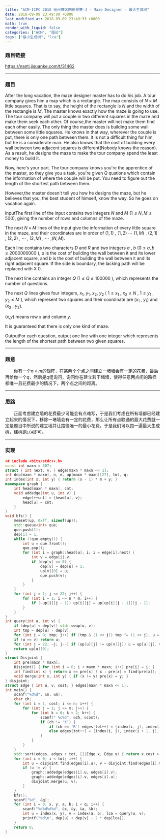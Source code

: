 ```yaml
---
title: "ACM-ICPC 2018 徐州赛区网络预赛-J - Maze Designer - 最大生成树"
date: 2018-09-09 23:49:00 +0800
last_modified_at: 2018-09-09 23:49:33 +0800
math: true
render_with_liquid: false
categories: ["ACM", "图论"]
tags: ["最小生成树", "lca"]
---
```


### 题目链接

https://nanti.jisuanke.com/t/31462

---

### 题目

After the long vacation, the maze designer master has to do his job. A tour company gives him a map which is a rectangle. The map consists of $N \times M$ little squares. That is to say, the height of the rectangle is $N$ and the width of the rectangle is $M$. The master knows exactly how the maze is going to use. The tour company will put a couple in two different squares in the maze and make them seek each other. Of course,the master will not make them find each other easily. The only thing the master does is building some wall between some little squares. He knows in that way, wherever the couple is put, there is only one path between them. It is not a difficult thing for him, but he is a considerate man. He also knows that the cost of building  every wall between two adjacent squares is different(Nobody knows the reason). As a result, he designs the maze to make the tour company spend the least money to build it.

Now, here's your part. The tour company knows you're the apprentice of the master, so they give you a task. you're given $Q$ qustions which contain the information of where the couple will be put. You need to figure out the length of the shortest path between them.

However,the master doesn't tell you how he designs the maze, but he believes that you, the best student of himself, know the way. So he goes on vacation again.

InputThe first line of the input contains two integers $N$ and $M$ ($1 \le N,M \le 500$), giving the number of rows and columns of the maze.

The next $N \times M$ lines of the input give the information of every little square in the maze, and their coordinates are in order of $(1,1)$ , $(1,2)$ $\cdots$ $(1,M)$ , $(2,1)$ , $(2,2)$ , $\cdots$ , $(2,M)$ , $\cdots$ ,$(N,M)$.

Each line contains two characters $D$ and $R$ and two integers $a$ , $b$ ($0 \le a,b \le 2000000000$ ), $a$ is the cost of building the wall between it and its lower adjacent square, and $b$ is the cost of building the wall between it and its right adjacent square. If the side is boundary, the lacking path will be replaced with X $0$.

The next line contains an integer $Q$ ($1 \le Q \le 100000$ ), which represents the number of questions.

The next $Q$ lines gives four integers, $x_1$, $y_1$, $x_2$, $y_2$ ( $1 \le x_1$ , $x_2 \le N$ , $1 \le y_1$ , $y_2 \le M$ ), which represent two squares and their coordinate are ($x_1$ , $y_1$) and ($x_2$ , $y_2$).

($x$,$y$) means row $x$ and column $y$.

It is guaranteed that there is only one kind of maze.

OutputFor each question, output one line with one integer which represents the length of the shortest path between two given squares.

---

### 题意

&emsp;&emsp;你有一个$n \times m$的矩阵，在某两个个点之间建立一堵墙会有一定的花费，最后再给你一个$q$，然后是$q$组询问，询问你在建立若干堵墙，使得任意两点间的路径都唯一且花费最少的情况下，两个点之间的距离。

---

### 思路

&emsp;&emsp;正面考虑建立墙的花费最少可能会有点难写，于是我们考虑在所有墙都已经建立起来的情况下，移除一堵墙会有一定的花费，那么让所有点联通的最大花费就一定是题目中所说的建立墙并让路径唯一的最小花费。于是我们可以跑一遍最大生成树，建树跑`LCA`即可。

---

### 实现

```cpp
## include <bits/stdc++.h>
const int maxn = 507;
struct { int next, v; } edge[maxn * maxn << 1];
int dep[maxn * maxn], n, m, up[maxn * maxn][27], tot, q;
int index(int x, int y) { return (x - 1) * m + y; }
namespace graph {
    int head[maxn * maxn], cnt;
    void addedge(int u, int v) {
        edge[++cnt] = {head[u], v};
        head[u] = cnt;
    }
}
void bfs() {
    memset(up, 0xff, sizeof(up));
    std::queue<int> que;
    que.push(1);
    dep[1] = 1;
    while (!que.empty()) {
        int u = que.front();
        que.pop();
        for (int i = graph::head[u]; i; i = edge[i].next) {
            int v = edge[i].v;
            if (dep[v] == 0) {
                dep[v] = dep[u] + 1;
                up[v][0] = u;
                que.push(v);
            }
        }
    }
    for (int j = 1; j <= 22; j++) {
        for (int i = 1; i <= n * m; i++) {
            if (~up[i][j - 1]) up[i][j] = up[up[i][j - 1]][j - 1];
        }
    }
}
int query(int u, int v) {
    if (dep[u] < dep[v]) std::swap(u, v);
    int tmp = dep[u] - dep[v];
    for (int j = 0; tmp; j++) if (tmp & (1 << j)) tmp ^= (1 << j), u = up[u][j];
    if (u == v) return u;
    for (int j = 22; ~j; j--) if (up[u][j] != up[v][j]) u = up[u][j], v = up[v][j];
    return up[u][0];
}
struct Disjoint {
    int pre[maxn * maxn];
    Disjoint() { for (int i = 0; i < maxn * maxn; i++) pre[i] = i; }
    int find(int x) { return x == pre[x] ? x : pre[x] = find(pre[x]); }
    void merge(int x, int y) { if (x != y) pre[x] = y; }
} disjoint;
struct Edge { int u, v, cost; } edges[maxn * maxn << 1];
int main() {
    scanf("%d%d", &n, &m);
    char ch;
    for (int i = 1, cost; i <= n; i++) {
        for (int j = 1; j <= m; j++) {
            for (int k = 0; k < 2; k++) {
                scanf(" %c%d", &ch, &cost);
                if (ch != 'X') {
                    if (ch == 'R') edges[tot++] = {index(i, j), index(i, j + 1), cost};
                    else edges[tot++] = {index(i, j), index(i + 1, j), cost};
                }
            }
        }
    }
    std::sort(edges, edges + tot, [](Edge x, Edge y) { return x.cost > y.cost; });
    for (int i = 0; i < tot; i++) {
        int u = disjoint.find(edges[i].u), v = disjoint.find(edges[i].v);
        if (u != v) {
            graph::addedge(edges[i].u, edges[i].v);
            graph::addedge(edges[i].v, edges[i].u);
            disjoint.merge(u, v);
        }
    }
    bfs();
    scanf("%d", &q);
    for (int i = 0, x, y, a, b; i < q; i++) {
        scanf("%d%d%d%d", &x, &y, &a, &b);
        int u = index(x, y), v = index(a, b), lca = query(u, v);
        printf("%d\n", dep[u] + dep[v] - 2 * dep[lca]);
    }
    return 0;
}
```
